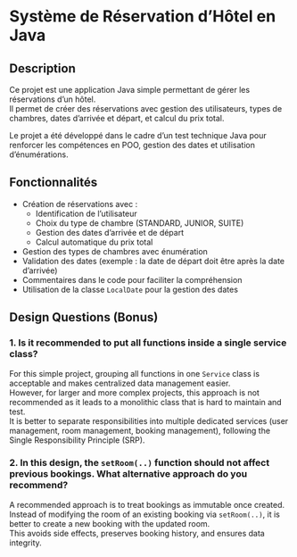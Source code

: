 # Système de Réservation d’Hôtel en Java

## Description

Ce projet est une application Java simple permettant de gérer les réservations d’un hôtel.  
Il permet de créer des réservations avec gestion des utilisateurs, types de chambres, dates d’arrivée et départ, et calcul du prix total.

Le projet a été développé dans le cadre d’un test technique Java pour renforcer les compétences en POO, gestion des dates et utilisation d’énumérations.

## Fonctionnalités

- Création de réservations avec :
    - Identification de l’utilisateur
    - Choix du type de chambre (STANDARD, JUNIOR, SUITE)
    - Gestion des dates d’arrivée et de départ
    - Calcul automatique du prix total
- Gestion des types de chambres avec énumération
- Validation des dates (exemple : la date de départ doit être après la date d’arrivée)
- Commentaires dans le code pour faciliter la compréhension
- Utilisation de la classe `LocalDate` pour la gestion des dates


## Design Questions (Bonus)



### 1. Is it recommended to put all functions inside a single service class?

For this simple project, grouping all functions in one `Service` class is acceptable and makes centralized data management easier.  
However, for larger and more complex projects, this approach is not recommended as it leads to a monolithic class that is hard to maintain and test.  
It is better to separate responsibilities into multiple dedicated services (user management, room management, booking management), following the Single Responsibility Principle (SRP).

### 2. In this design, the `setRoom(..)` function should not affect previous bookings. What alternative approach do you recommend?

A recommended approach is to treat bookings as immutable once created.  
Instead of modifying the room of an existing booking via `setRoom(..)`, it is better to create a new booking with the updated room.  
This avoids side effects, preserves booking history, and ensures data integrity.



